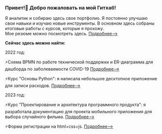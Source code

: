 ### Привет!👋 Добро пожаловать на мой Гитхаб!

Я аналитик и собираю здесь свое портфолио. Я постоянно улучшаю свои навыки и изучаю новые инструменты. В основном здесь собраны итоговые работы с курсов, которые я прохожу.                    
Мое резюме можно посмотреть здесь. [Подробнее-->](https://github.com/fdvnsts/fdvnsts/blob/main/CV.md)

**Сейчас здесь можно найти:**


2022 год:

⚡Схема BPMN по работе технической поддержки и ER-диаграмма для дашборда по заболеваемости COVID-19 [Подробнее-->](https://github.com/fdvnsts/Portfolio/blob/main/README.md)


⚡Курс "Основы Python": я написала небольшое десктопное приложение для записи расходов. [Подробнее-->](https://github.com/fdvnsts/expense-tracker)


2023 год:

⚡Курс "Проектирование и архитектура программного продукта": я разработала документацию для проекта мобильного приложения для выбора случайного фильма. [Подробнее-->](https://github.com/fdvnsts/Portfolio/wiki/%D0%A2%D1%80%D0%B5%D0%B1%D0%BE%D0%B2%D0%B0%D0%BD%D0%B8%D1%8F-%D0%BA-%D0%BF%D1%80%D0%B8%D0%BB%D0%BE%D0%B6%D0%B5%D0%BD%D0%B8%D1%8E)


⚡Форма регистрации на html+css+js. [Подробнее-->](https://github.com/fdvnsts/minimal-form/)

<!--
**fdvnsts/fdvnsts** is a ✨ _special_ ✨ repository because its `README.md` (this file) appears on your GitHub profile.

Here are some ideas to get you started:

- 🔭 I’m currently working on ...
- 🌱 I’m currently learning ...
- 👯 I’m looking to collaborate on ...
- 🤔 I’m looking for help with ...
- 💬 Ask me about ...
- 📫 How to reach me: ...
- 😄 Pronouns: ...
- ⚡ Fun fact: ...
-->
